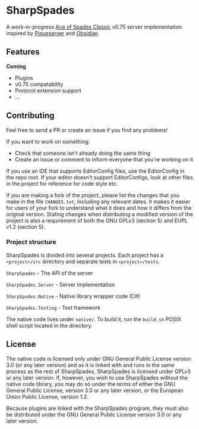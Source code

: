 # SharpSpades
A work-in-progress [Ace of Spades Classic](https://buildandshoot.com/) v0.75
server implementation inspired by
[Piqueserver](https://github.com/piqueserver/piqueserver) and
[Obsidian](https://github.com/ObsidianMC/Obsidian).

## Features
**Coming**

 - Plugins
 - v0.75 compatability
 - Protocol extension support
 - ...

## Contributing
Feel free to send a PR or create an issue if you find any problems!

If you want to work on something:

 - Check that someone isn't already doing the same thing
 - Create an issue or comment to inform everyone that you're working on it

If you use an IDE that supports EditorConfig files, use the EditorConfig in the
repo root. If your editor doesn't support EditorConfigs, look at other files in
the project for reference for code style etc.

If you are making a fork of the project, please list the changes that you make
in the file `CHANGES.txt`, including any relevant dates. It makes it easier for
users of your fork to understand what it does and how it differs from the
original version. Stating changes when distributing a modified version of the
project is also a requirement of both the GNU GPLv3 (section 5) and EUPL v1.2
(section 5).

### Project structure
SharpSpades is divided into several projects. Each project has a `<project>/src`
directory and separate tests in `<project>/tests`.

`SharpSpades` - The API of the server

`SharpSpades.Server` - Server implementation

`SharpSpades.Native` - Native library wrapper code (C#)

`SharpSpades.Testing` - Test framework

The native code lives under `native/`. To build it, run the `build.sh` POSIX
shell script located in the directory.

## License
The native code is licensed only under GNU General Public License version 3.0
(or any later version) and as it is linked with and runs in the same process as
the rest of SharpSpades, SharpSpades is licensed under GPLv3 or any later
version. If, however, you wish to use SharpSpades without the native code
library, you may do so under the terms of either the GNU General Public License,
version 3.0 or any later version, or the European Union Public License, version
1.2.

Because plugins are linked with the SharpSpades program, they must also be
distributed under the GNU General Public License version 3.0 or any later
version.
